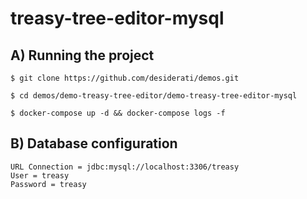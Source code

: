 # treasy-tree-editor-mysql

## A) Running the project
```
$ git clone https://github.com/desiderati/demos.git

$ cd demos/demo-treasy-tree-editor/demo-treasy-tree-editor-mysql

$ docker-compose up -d && docker-compose logs -f
```

## B) Database configuration
```
URL Connection = jdbc:mysql://localhost:3306/treasy
User = treasy
Password = treasy
```